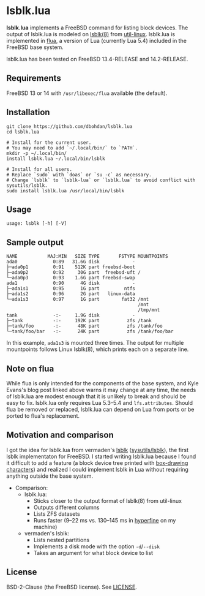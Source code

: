 # lsblk.lua

**lsblk.lua** implements a FreeBSD command for listing block devices.
The output of lsblk.lua is modeled on [lsblk(8)](https://linux.die.net/man/8/lsblk) from [util-linux](https://en.wikipedia.org/wiki/Util-linux).
lsblk.lua is implemented in [flua](https://kevans.dev/flua/), a version of Lua (currently Lua 5.4) included in the FreeBSD base system.

lsblk.lua has been tested on FreeBSD 13.4-RELEASE and 14.2-RELEASE.

## Requirements

FreeBSD 13 or 14 with `/usr/libexec/flua` available (the default).

## Installation

```shell
git clone https://github.com/dbohdan/lsblk.lua
cd lsblk.lua

# Install for the current user.
# You may need to add `~/.local/bin/` to `PATH`.
mkdir -p ~/.local/bin/
install lsblk.lua ~/.local/bin/lsblk

# Install for all users.
# Replace `sudo` with `doas` or `su -c` as necessary.
# Change `lsblk` to `lsblk-lua` or `lsblk.lua` to avoid conflict with sysutils/lsblk.
sudo install lsblk.lua /usr/local/bin/lsblk
```

## Usage

```none
usage: lsblk [-h] [-V]
```

## Sample output

```none
NAME           MAJ:MIN   SIZE TYPE       FSTYPE MOUNTPOINTS
ada0             0:89   31.6G disk            -
├─ada0p1         0:91    512K part freebsd-boot
├─ada0p2         0:92     30G part  freebsd-uft /
└─ada0p3         0:93    1.6G part freebsd-swap
ada1             0:90      4G disk            -
├─ada1s1         0:95      1G part         ntfs
├─ada1s2         0:96      2G part   linux-data
└─ada1s3         0:97      1G part        fat32 /mnt
                                                /mnt
                                                /tmp/mnt
tank             -:-     1.9G disk            -
├─tank           -:-     192K part          zfs /tank
├─tank/foo       -:-      48K part          zfs /tank/foo
└─tank/foo/bar   -:-      24K part          zfs /tank/foo/bar
```

In this example, `ada1s3` is mounted three times.
The output for multiple mountpoints follows Linux lsblk(8), which prints each on a separate line.

## Note on flua

While flua is only intended for the components of the base system, and Kyle Evans's blog post linked above warns it may change at any time, the needs of lsblk.lua are modest enough that it is unlikely to break and should be easy to fix.
lsblk.lua only requires Lua 5.3–5.4 and `lfs.attributes`.
Should flua be removed or replaced, lsblk.lua can depend on Lua from ports or be ported to flua's replacement.

## Motivation and comparison

I got the idea for lsblk.lua from vermaden's [lsblk](https://github.com/vermaden/lsblk) ([sysutils/lsblk](https://www.freshports.org/sysutils/lsblk/)), the first lsblk implementaton for FreeBSD.
I started writing lsblk.lua because I found it difficult to add a feature (a block device tree printed with [box-drawing characters](https://en.wikipedia.org/wiki/Box-drawing_characters)) and realized I could implement lsblk in Lua without requiring anything outside the base system.

- Comparison:
  - lsblk.lua:
    - Sticks closer to the output format of lsblk(8) from util-linux
    - Outputs different columns
    - Lists ZFS datasets
    - Runs faster (9–22 ms vs. 130–145 ms in [hyperfine](https://github.com/sharkdp/hyperfine) on my machine)
  - vermaden's lsblk:
    - Lists nested partitions
    - Implements a disk mode with the option `-d`/`--disk`
    - Takes an argument for what block device to list

## License

BSD-2-Clause (the FreeBSD license).
See [LICENSE](LICENSE).
